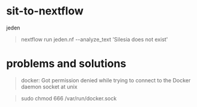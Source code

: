 # sit-to-nextflow

jeden
> nextflow run jeden.nf --analyze_text 'Silesia does not exist'




# problems and solutions
> docker: Got permission denied while trying to connect to the Docker daemon socket at unix

> sudo chmod 666 /var/run/docker.sock
